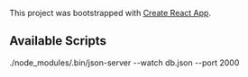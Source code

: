 This project was bootstrapped with [Create React App](https://github.com/facebook/create-react-app).

## Available Scripts

./node_modules/.bin/json-server --watch db.json --port 2000
